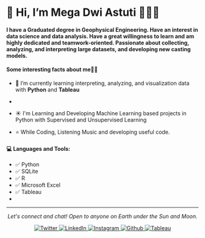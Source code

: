 # 👋 Hi, I’m Mega Dwi Astuti 🙂👩‍💼

#### I have a Graduated degree in Geophysical Engineering. Have an interest in data science and data analysis. Have a great willingness to learn and am highly dedicated and teamwork-oriented. Passionate about collecting, analyzing, and interpreting large datasets, and developing new casting models. 



#### Some interesting facts about me👩‍💼

- 🌱 I’m currently learning interpreting, analyzing, and visualization data with **Python** and **Tableau**
  
- 
  
- ☀️ I'm Learning and Developing Machine Learning based projects in Python with Supervised and Unsupervised Learning
  
- ⭐️ While Coding, Listening Music and developing useful code. 

  
  
#### 💻 Languages and Tools:
- ✅ Python
- ✅ SQLite
- ✅ R
- ✅ Microsoft Excel
- ✅ Tableau
- 

<hr>
<p align="center">
  <i>Let's connect and chat! Open to anyone on Earth under the Sun and Moon.</i>
<p align="center">
<a href="https://twitter.com/dwi_megadwi10" target="_blank">
    <img src="https://img.shields.io/badge/twitter-%231DA1F2.svg?&style=for-the-badge&logo=twitter&logoColor=white&color=071A2C" alt="Twitter"/>
    </a>
    <a href="https://www.linkedin.com/in/megadwia/" target="_blank">
    <img src="https://img.shields.io/badge/linkedin-%230077B5.svg?&style=for-the-badge&logo=linkedin&logoColor=white&color=071A2C" alt="LinkedIn"/>
    </a>
    <a href="https://www.instagram.com/mdamegadwi/" target="_blank">
    <img src="https://img.shields.io/badge/linkedin-%230077B5.svg?&style=for-the-badge&logo=linkedin&logoColor=white&color=071A2C" alt="Instagram"/>
    </a>
    <a href="https://github.com/Megadwiastuti" target="_blank">    
    <img src="https://img.shields.io/badge/github-%230077B5.svg?&style=for-the-badge&logo=github&logoColor=white&color=071A2C" alt="Github"/>
    </a>
    <a href="https://public.tableau.com/app/profile/mega.dwi.astuti" target="_blank">  
    <img src="https://img.shields.io/badge/tableau-%230077B5.svg?&style=for-the-badge&logo=tableau&logoColor=white&color=071A2C" alt="Tableau"/>
    </a>

<!---
Megadwiastuti/Megadwiastuti is a ✨ special ✨ repository because its `README.md` (this file) appears on your GitHub profile.
You can click the Preview link to take a look at your changes.
--->
